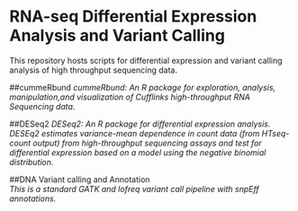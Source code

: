 # RNA-seq Differential Expression Analysis and Variant Calling

This repository hosts scripts for differential expression and variant calling analysis of high throughput sequencing data.

##cummeRbund 
*cummeRbund: An R package for exploration, analysis, manipulation,and visualization of Cufflinks high-throughput RNA Sequencing data.*

##DESeq2 
*DESeq2: An R package for differential expression analysis. DESEq2 estimates variance-mean dependence in count data (from HTseq-count output) from high-throughput sequencing assays and test for differential expression based on a model using the negative binomial distribution.*

##DNA Variant calling and Annotation  
*This is a standard GATK and lofreq variant call pipeline with snpEff annotations.*
